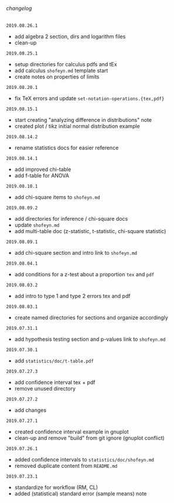 ###### changelog
`2019.08.26.1`
  - add algebra 2 section, dirs and logarithm files
  - clean-up


`2019.08.25.1`
  - setup directories for calculus pdfs and tEx
  - add calculus `shofeyn.md` template start
  - create notes on properties of limits


`2019.08.20.1`
  - fix TeX errors and update `set-notation-operations.{tex,pdf}`


`2019.08.15.1`
  - start creating "analyzing difference in distributions" note
  - created plot / tikz initial normal distribution example


`2019.08.14.2`
  - rename statistics docs for easier reference


`2019.08.14.1`
  - add improved chi-table
  - add f-table for ANOVA


`2019.08.10.1`
  - add chi-square items to `shofeyn.md`


`2019.08.09.2`
  - add directories for inference / chi-square docs
  - update `shofeyn.md`
  - add multi-table doc (z-statistic, t-statistic, chi-square statistic)


`2019.08.09.1`
  - add chi-square section and intro link to `shofeyn.md`


`2019.08.04.1`
  - add conditions for a z-test about a proportion `tex` and `pdf`


`2019.08.03.2`
  - add intro to type 1 and type 2 errors tex and pdf


`2019.08.03.1`
  - create named directories for sections and organize accordingly


`2019.07.31.1`
  - add hypothesis testing section and p-values link to `shofeyn.md`


`2019.07.30.1`
  - add `statistics/doc/t-table.pdf`


`2019.07.27.3`
  - add confidence interval tex + pdf
  - remove unused directory


`2019.07.27.2`
  - add changes


`2019.07.27.1`
  - created confidence interval example in gnuplot
  - clean-up and remove "build" from git ignore (gnuplot conflict)


`2019.07.26.1`
  - added confidence intervals to `statistics/doc/shofeyn.md`
  - removed duplicate content from `README.md`


`2019.07.23.1`
  - standardize for workflow (RM, CL)
  - added (statistical) standard error (sample means) note


